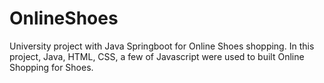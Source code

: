 # OnlineShoes
University project with Java Springboot for Online Shoes shopping.
In this project, Java, HTML, CSS, a few of Javascript were used to built Online Shopping for Shoes.
